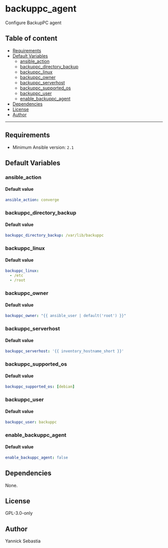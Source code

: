 # backuppc_agent

Configure BackupPC agent

## Table of content

- [Requirements](#requirements)
- [Default Variables](#default-variables)
  - [ansible_action](#ansible_action)
  - [backuppc_directory_backup](#backuppc_directory_backup)
  - [backuppc_linux](#backuppc_linux)
  - [backuppc_owner](#backuppc_owner)
  - [backuppc_serverhost](#backuppc_serverhost)
  - [backuppc_supported_os](#backuppc_supported_os)
  - [backuppc_user](#backuppc_user)
  - [enable_backuppc_agent](#enable_backuppc_agent)
- [Dependencies](#dependencies)
- [License](#license)
- [Author](#author)

---

## Requirements

- Minimum Ansible version: `2.1`

## Default Variables

### ansible_action

#### Default value

```YAML
ansible_action: converge
```

### backuppc_directory_backup

#### Default value

```YAML
backuppc_directory_backup: /var/lib/backuppc
```

### backuppc_linux

#### Default value

```YAML
backuppc_linux:
  - /etc
  - /root
```

### backuppc_owner

#### Default value

```YAML
backuppc_owner: "{{ ansible_user | default('root') }}"
```

### backuppc_serverhost

#### Default value

```YAML
backuppc_serverhost: '{{ inventory_hostname_short }}'
```

### backuppc_supported_os

#### Default value

```YAML
backuppc_supported_os: [debian]
```

### backuppc_user

#### Default value

```YAML
backuppc_user: backuppc
```

### enable_backuppc_agent

#### Default value

```YAML
enable_backuppc_agent: false
```

## Dependencies

None.

## License

GPL-3.0-only

## Author

Yannick Sebastia
